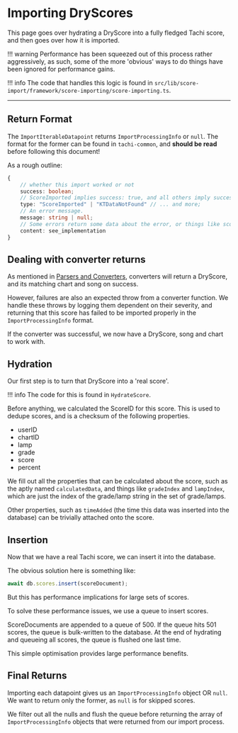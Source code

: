 # Importing DryScores

This page goes over hydrating a DryScore into a fully
fledged Tachi score, and then goes over how it is imported.

!!! warning
	Performance has been squeezed out of this process
	rather aggressively, as such, some of the more
	'obvious' ways to do things have been ignored
	for performance gains.

!!! info
	The code that handles this logic is found in
	`src/lib/score-import/framework/score-importing/score-importing.ts`.

*****

## Return Format

The `ImportIterableDatapoint` returns 
`ImportProcessingInfo` or `null`. The format for the former
can be found in `tachi-common`, and **should be read** before
following this document!

As a rough outline:
```ts
{
	// whether this import worked or not
	success: boolean; 
	// ScoreImported implies success: true, and all others imply success: false.
	type: "ScoreImported" | "KTDataNotFound" // ... and more;
	// An error message.
	message: string | null;
	// Some errors return some data about the error, or things like scoreImported returns the score that was imported.
	content: see_implementation
}
```

## Dealing with converter returns

As mentioned in [Parsers and Converters](./parse-conv.md),
converters will return a DryScore, and its matching chart
and song on success.

However, failures are also an expected throw from a
converter function. We handle these throws by logging
them dependent on their severity, and returning
that this score has failed to be imported properly
in the `ImportProcessingInfo` format.

If the converter was successful, we now have a DryScore, song and chart to work with.

## Hydration

Our first step is to turn that DryScore into a 'real score'.

!!! info
	The code for this is found in `HydrateScore`.

Before anything, we calculated the ScoreID for this score.
This is used to dedupe scores, and is a checksum of
the following properties.

- userID
- chartID
- lamp
- grade
- score
- percent

We fill out all the properties that can be calculated
about the score, such as the aptly named `calculatedData`,
and things like `gradeIndex` and `lampIndex`, which are
just the index of the grade/lamp string in the set of grade/lamps.

Other properties, such as `timeAdded` (the time this data was inserted into the database) can be trivially attached onto the score.

## Insertion

Now that we have a real Tachi score, we can insert it into
the database.

The obvious solution here is something like:
```ts
await db.scores.insert(scoreDocument);
```

But this has performance implications for large sets of
scores.

To solve these performance issues, we use a queue to insert
scores.

ScoreDocuments are appended to a queue of 500.
If the queue hits 501 scores, the queue is bulk-written to
the database. At the end of hydrating and queueing all scores, the queue is flushed one last time.

This simple optimisation provides large performance benefits.

## Final Returns

Importing each datapoint gives us an `ImportProcessingInfo`
object OR `null`. We want to return only the former,
as `null` is for skipped scores.

We filter out all the nulls and flush the queue before
returning the array of `ImportProcessingInfo` objects
that were returned from our import process.
